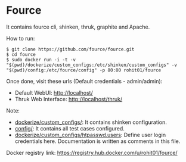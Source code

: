 Fource
======

It contains fource cli, shinken, thruk, graphite and Apache.

How to run:

    $ git clone https://github.com/fource/fource.git
    $ cd fource
    $ sudo docker run -i -t -v "$(pwd)/dockerize/custom_configs:/etc/shinken/custom_configs" -v "$(pwd)/config:/etc/fource/config" -p 80:80 rohit01/fource

Once done, visit these urls (Default credentials - admin/admin):

* Default WebUI: <http://localhost/>
* Thruk Web Interface: <http://localhost/thruk/>

Note:

* [dockerize/custom_configs/](dockerize/custom_configs/): It contains shinken configuration.
* [config/](config/): It contains all test cases configured.
* [dockerize/custom_configs/htpasswd.users](dockerize/custom_configs/htpasswd.users): Define user login credentials here. Documentation is written as comments in this file.

Docker registry link: <https://registry.hub.docker.com/u/rohit01/fource/>
